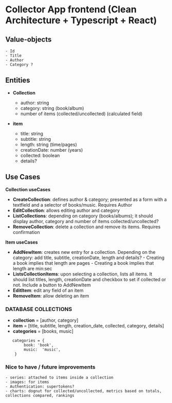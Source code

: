 # Collector App frontend (Clean Architecture + Typescript + React)
## Value-objects
    - Id
    - Title
    - Author
    - Category ?

## Entities
- **Collection**
    - author: string
    - category: string (book/album)
    - number of items (collected/uncollected) (calculated field)

- **item**
    - title: string
    - subtitle: string
    - length: string (time/pages)
    - creationDate: number (years)
    - collected: boolean
    - details?

## Use Cases

**Collection useCases**
- **CreateCollection**: defines author & category; presented as a form with a textfield and a selector of books/music. Requires Author
- **EditCollection**: allows editing author and category
- **ListCollections**: depending on category (books/albums); it should display author, category and number of items collected/uncollected?
- **RemoveCollection**: delete a collection and remove its items. Requires confirmation

**Item useCases**
- **AddNewItem**: creates new entry for a collection. Depending on the category: add title, subtitle, creationDate, length and details?
            - Creating a book implies that length are pages
            - Creating a book implies that length are min:sec
- **ListsCollectionItems**: upon selecting a collection, lists all items. It should list titles, length, creationDate and checkbox to set if collected or not. Include a button to AddNewItem
- **EditItem**: edit any field of an item
- **RemoveItem**: allow deleting an item


### DATABASE COLLECTIONS
- **collection** = [author, category]
- **item** = [title, subtitle, length, creation_date, collected, category, details]
- **categories** = [books, music]

``` 
   categories = {
        book: 'book',
        music:  'music',
    }
```

### Nice to have / future improvements
    - series: attached to items inside a collection
    - images: for items
    - Authentication: supertokens?
    - charts: dognut for collected/uncollected, metrics based on totals, collections compared, rankings